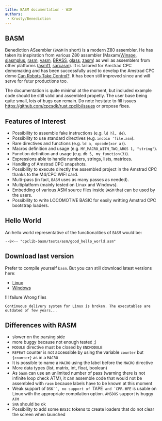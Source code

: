 ```yaml
---
title: BASM documentation - WIP
authors:
 - Krusty/Benediction
---
```



## BASM

Benediction ASsembler (`BASM` in short) is a modern Z80 assembler.
He has taken its inspiration from various Z80 assembler (Maxam/[Winape](http://www.winape.net/help/), [sjasmplus](https://github.com/z00m128/sjasmplus), [rasm](https://github.com/EdouardBERGE/rasm), [vasm](http://sun.hasenbraten.de/vasm/), [BRASS](https://benryves.com/bin/brass/), [glass](https://grauw.nl/projects/glass/), [zasm](https://k1.spdns.de/Develop/Projects/zasm)) as well as assemblers from other platforms ([asm11](http://www.aspisys.com/asm11man.htm), [sarcasm](https://www.ecstaticlyrics.com/electronics/Z80/sarcasm/)).
It is tailored for Amstrad CPC demomaking and  has been successfully used to develop the Amstrad CPC demo [Can Robots Take Control?](https://www.pouet.net/prod.php?which=88554).
It has been still improved since and will serve for futur productions too.


The documentation is quite minimal at the moment, but included example code should be still valid and assembled propetly.
The user base being quite small, lots of bugs can remain. Do note hesitate to fill issues <https://github.com/cpcsdk/rust.cpclib/issues> or propose fixes.


## Features of Interest

- Possibility to assemble fake instructions (e.g. `ld hl, de`).
- Possibility to use standard directives (e.g. `incbin 'file.asm`).
- Rare directives and functions (e.g. `ld a, opcode(xor a)`).
- Macros definition and usage (e.g. `MY_MACRO_WITH_TWO_ARGS 1, "string"`).
- Function definition and usage (e.g. `db 5, my_function(3)`).
- Expressions able to handle numbers, strings, lists, matrices.
- Handling of Amstrad CPC snapshots.
- Possibility to execute directly the assembled project in the Amstrad CPC thanks to the M4/CPC WIFI card.
- Multi-pass (in fact, `BASM` uses as many passes as needed).
- Multiplatform (mainly tested on Linux and Windows).
- Embedding of various ASM source files inside `BASM` that can be used by the users.
- Possibility to write LOCOMOTIVE BASIC for easily writting Amstrad CPC bootstrap loaders.


## Hello World

An hello world representative of the functionalities of `BASM` would be:
```z80
--8<-- "cpclib-basm/tests/asm/good_hello_world.asm"
```

## Download last version

Prefer to compile yourself `basm`. But you can still download latest versions here:

 - [Linux](https://github.com/cpcsdk/rust.cpclib/releases/download/latest/basm) 
 - [Windows](https://github.com/cpcsdk/rust.cpclib/releases/download/latest/basm.exe) 


!!! failure Wrong files

    Continuous delivery system for Linux is broken. The executables are outdated of few years...


## Differences with RASM

- slower on the parsing side
- more buggy because not enough tested ;)
- `MODULE` directive must be closed by `ENDMODULE`
- `REPEAT` counter is not accessible by using the variable `counter` but `{counter}` as in a `MACRO`
- It is possible to name a `MACRO` using the label before the `MACRO` directive
- More data types (list, matrix, int, float, boolean)
- As `basm` can use an unlimited number of pass (warning there is not infinite loop check ATM), it can assemble  code that would not be assembled with `rasm` because labels have to be known at this moment
- Weak support of `DSK``, no support of `TAPE`` and `CPR``. `HFE` is usable on Linux with the appropriate compilation option. `AMSDOS` support is buggy `ATM`
- `SNA` should be ok
- Possibility to add some `BASIC` tokens to create loaders that do not clear the screen when launched
